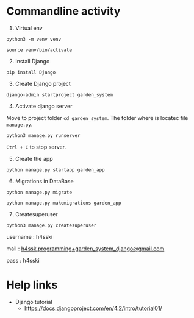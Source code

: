 

# Commandline activity


1. Virtual env

`python3 -m venv venv`

`source venv/bin/activate`


2. Install Django

`pip install Django`


3. Create Django project

`django-admin startproject garden_system`


4. Activate django server

Move to project folder `cd garden_system`. The folder where is locatec file `manage.py`.

`python3 manage.py runserver`

`Ctrl + C` to stop server.


5. Create the app

`python manage.py startapp garden_app`


6. Migrations in DataBase

`python manage.py migrate`

`python manage.py makemigrations garden_app`


7. Createsuperuser

`python3 manage.py createsuperuser`

username
: h4sski

mail
: h4ssk.programming+garden_system_django@gmail.com

pass
: h4sski



# Help links

- Django tutorial
    - https://docs.djangoproject.com/en/4.2/intro/tutorial01/
